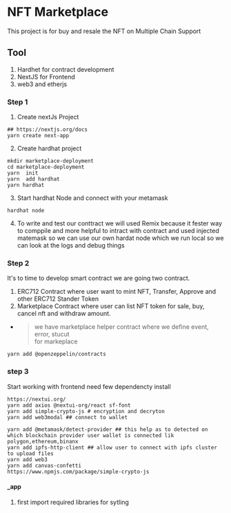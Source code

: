 # NFT Marketplace

This project is for buy and resale the NFT on Multiple Chain Support

## Tool

1. Hardhet for contract development
2. NextJS for Frontend
3. web3 and etherjs

### Step 1

1. Create nextJs Project

```
## https://nextjs.org/docs
yarn create next-app
```

2. Create hardhat project

```
mkdir marketplace-deployment
cd marketplace-deployment
yarn  init
yarn  add hardhat
yarn hardhat
```

3. Start hardhat Node and connect with your metamask

```
hardhat node
```

4. To write and test our conttract we will used Remix because it fester way to comppile and more helpful to intract with contract and used injected matemask so we can use our own hardat node which we run local so we can look at the logs and debug things

### Step 2

It's to time to develop smart contract we are going two contract.

1. ERC712 Contract where user want to mint NFT, Transfer, Approve and other ERC712 Stander Token
2. Marketplace Contract where user can list NFT token for sale, buy, cancel nft and withdraw amount.

- > we have marketplace helper contract where we define event, error, stucut  
  > for markeplace

```
yarn add @openzeppelin/contracts
```

### step 3

Start working with frontend need few dependencty install

```
https://nextui.org/
yarn add axios @nextui-org/react sf-font
yarn add simple-crypto-js # encryption and decryton
yarn add web3modal ## connect to wallet

yarn add @metamask/detect-provider ## this help as to detected on which blockchain provider user wallet is connected lik polygon,ethereum,binanx
yarn add ipfs-http-client ## allow user to connect with ipfs cluster to upload files
yarn add web3
yarn add canvas-confetti
https://www.npmjs.com/package/simple-crypto-js
```

#### \_app

1. first import required libraries for sytling
